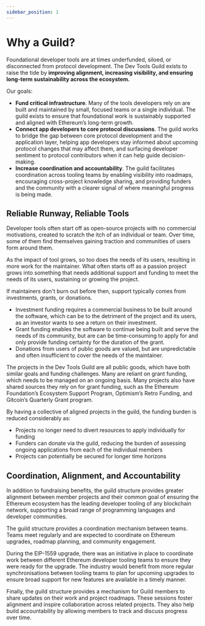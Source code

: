 ```yaml
---
sidebar_position: 1
---
```



# Why a Guild?

Foundational developer tools are at times underfunded, siloed, or disconnected from protocol development. The Dev Tools Guild exists to raise the tide by **improving alignment, increasing visibility, and ensuring long-term sustainability across the ecosystem.**

Our goals:
* **Fund critical infrastructure**. Many of the tools developers rely on are built and maintained by small, focused teams or a single individual. The guild exists to ensure that foundational work is sustainably supported and aligned with Ethereum’s long-term growth.
* **Connect app developers to core protocol discussions**. The guild works to bridge the gap between core protocol development and the application layer, helping app developers stay informed about upcoming protocol changes that may affect them, and surfacing developer sentiment to protocol contributors when it can help guide decision-making.
* **Increase coordination and accountability**. The guild facilitates coordination across tooling teams by enabling visibility into roadmaps, encouraging cross-project knowledge sharing, and providing funders and the community with a clearer signal of where meaningful progress is being made.

## Reliable Runway, Reliable Tools

Developer tools often start off as open-source projects with no commercial motivations, created to scratch the itch of an individual or team. Over time, some of them find themselves gaining traction and communities of users form around them.

As the impact of tool grows, so too does the needs of its users, resulting in more work for the maintainer. What often starts off as a passion project grows into something that needs additional support and funding to meet the needs of its users, sustaining or growing the project.

If maintainers don't burn out before then, support typically comes from investments, grants, or donations. 
- Investment funding requires a commercial business to be built around the software, which can be to the detriment of the project and its users, as an investor wants to see a return on their investment.
- Grant funding enables the software to continue being built and serve the needs of its community, but are can be time-consuming to apply for and only provide funding certainty for the duration of the grant.
- Donations from users of public goods are valued, but are unpredictable and often insufficient to cover the needs of the maintainer.

The projects in the Dev Tools Guild are all public goods, which have both similar goals and funding challenges. Many are reliant on grant funding, which needs to be managed on an ongoing basis. Many projects also have shared sources they rely on for grant funding, such as the Ethereum Foundation’s Ecosystem Support Program, Optimism’s Retro Funding, and Gitcoin’s Quarterly Grant program.

By having a collective of aligned projects in the guild, the funding burden is reduced considerably as:
- Projects no longer need to divert resources to apply individually for funding
- Funders can donate via the guild, reducing the burden of assessing ongoing applications from each of the individual members
- Projects can potentially be secured for longer time horizons

## Coordination, Alignment, and Accountability

In addition to fundraising benefits, the guild structure provides greater alignment between member projects and their common goal of ensuring the Ethereum ecosystem has the leading developer tooling of any blockchain network, supporting a broad range of programming languages and developer communities.

The guild structure provides a coordination mechanism between teams. Teams meet regularly and are expected to coordinate on Ethereum upgrades, roadmap planning, and community engagement.

During the EIP-1559 upgrade, there was an initiative in place to coordinate work between different Ethereum developer tooling teams to ensure they were ready for the upgrade. The industry would benefit from more regular synchronisations between tooling teams to plan for upcoming upgrades to ensure broad support for new features are available in a timely manner.

Finally, the guild structure provides a mechanism for Guild members to share updates on their work and project roadmaps. These sessions foster alignment and inspire collaboration across related projects. They also help build accountability by allowing members to track and discuss progress over time.